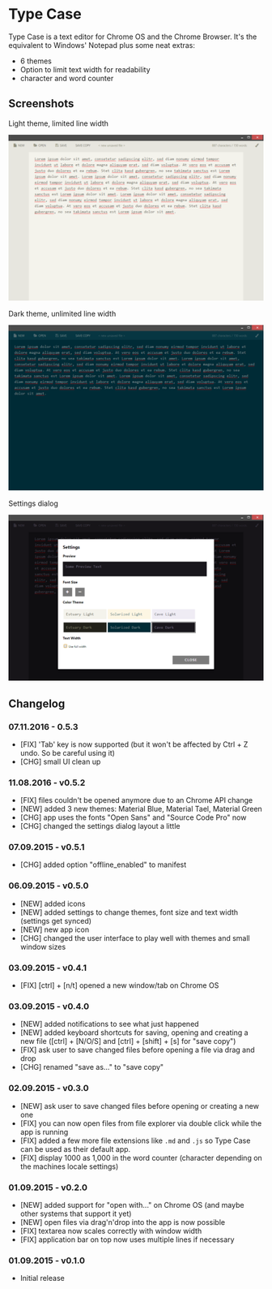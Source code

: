 # Type Case

Type Case is a text editor for Chrome OS and the Chrome Browser. It's the equivalent to Windows' Notepad plus some neat extras:

- 6 themes
- Option to limit text width for readability
- character and word counter

## Screenshots

Light theme, limited line width

![](type-case-01.png)

Dark theme, unlimited line width

![](type-case-02.png)

Settings dialog

![](type-case-03.png)

## Changelog

### 07.11.2016 - 0.5.3

- [FIX] 'Tab' key is now supported (but it won't be affected by Ctrl + Z undo. So be careful using it)
- [CHG] small UI clean up

### 11.08.2016 - v0.5.2

- [FIX] files couldn't be opened anymore due to an Chrome API change
- [NEW] added 3 new themes: Material Blue, Material Tael, Material Green
- [CHG] app uses the fonts "Open Sans" and "Source Code Pro" now
- [CHG] changed the settings dialog layout a little

### 07.09.2015 - v0.5.1

- [CHG] added option "offline_enabled" to manifest

### 06.09.2015 - v0.5.0

- [NEW] added icons
- [NEW] added settings to change themes, font size and text width (settings get synced)
- [NEW] new app icon
- [CHG] changed the user interface to play well with themes and small window sizes

### 03.09.2015 - v0.4.1

- [FIX] [ctrl] + [n/t] opened a new window/tab on Chrome OS

### 03.09.2015 - v0.4.0

- [NEW] added notifications to see what just happened
- [NEW] added keyboard shortcuts for saving, opening and creating a new file ([ctrl] + [N/O/S] and [ctrl] + [shift] + [s] for "save copy")
- [FIX] ask user to save changed files before opening a file via drag and drop
- [CHG] renamed "save as..." to "save copy"

### 02.09.2015 - v0.3.0

- [NEW] ask user to save changed files before opening or creating a new one
- [FIX] you can now open files from file explorer via double click while the app is running
- [FIX] added a few more file extensions like `.md` and `.js` so Type Case can be used as their default app.
- [FIX] display 1000 as 1,000 in the word counter (character depending on the machines locale settings)

### 01.09.2015 - v0.2.0

- [NEW] added support for "open with..." on Chrome OS (and maybe other systems that support it yet)
- [NEW] open files via drag'n'drop into the app is now possible
- [FIX] textarea now scales correctly with window width
- [FIX] application bar on top now uses multiple lines if necessary

### 01.09.2015 - v0.1.0

- Initial release
